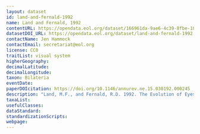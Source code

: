 ```yaml
---
layout: dataset
id: land-and-fernald-1992
name: Land and Fernald, 1992
contentURL: https://opendata.eol.org/dataset/166961da-9ae6-4c39-8fbe-1859060c7e5c/resource/e43017ce-4daa-486c-a503-8d19966f4b85/download/archive.zip
datasetDOI_URL: https://opendata.eol.org/dataset/land-and-fernald-1992
contactName: Jen Hammock
contactEmail: secretariat@eol.org
license: CC0
traitList: visual system
higherGeography:
decimalLatitude:
decimalLongitude:
taxon: Bilateria
eventDate:
paperDOIcitation: https://doi.org/10.1146/annurev.ne.15.030192.000245
description: "Land, M.F., and Fernald, R.D. 1992. The Evolution of Eyes. Annual Review of Neuroscience, Vol. 15:1-29. https://doi.org/10.1146/annurev.ne.15.030192.000245"
taxaList: 
usefulClasses:
dataStandard:
standardizationScripts:
webpage:
---
```


